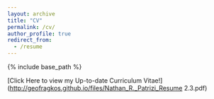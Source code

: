 ```yaml
---
layout: archive
title: "CV"
permalink: /cv/
author_profile: true
redirect_from:
  - /resume
---
```


{% include base_path %}


[Click Here to view my Up-to-date Curriculum Vitae!](http://geofragkos.github.io/files/Nathan_R._Patrizi_Resume 2.3.pdf)

